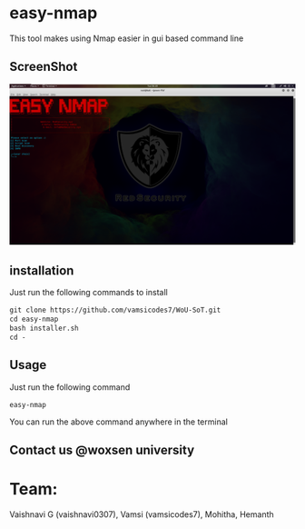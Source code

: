  # easy-nmap
This tool makes using Nmap easier in gui based command line 
## ScreenShot
![salam](./screen.png)
## installation
Just run the following commands to install
```
git clone https://github.com/vamsicodes7/WoU-SoT.git
cd easy-nmap
bash installer.sh
cd -
```
## Usage
Just run the following command
```
easy-nmap
```
You can run the above command anywhere in the terminal
## Contact us @woxsen university
# Team:
Vaishnavi G (vaishnavi0307),
Vamsi (vamsicodes7),
Mohitha,
Hemanth
